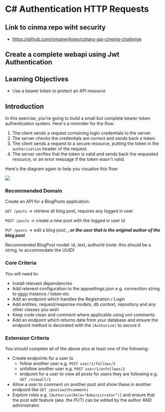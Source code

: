 # C# Authentication HTTP Requests
## Link to cinma repo wiht security
- https://github.com/romaneriksen/csharp-api-cinema-challenge

## Create a complete webapi using Jwt Authentication

## Learning Objectives

- Use a bearer token to protect an API resource

## Introduction

In this exercise, you're going to build a small but complete bearer token authentication system. Here's a reminder for the flow:

1. The client sends a request containing login credentials to the server.
2. The server checks the credentials are correct and sends back a token.
3. The client sends a request to a secure resource, putting the token in the `authorization` header of the request.
4. The server verifies that the token is valid and sends back the requested resource, or an error message if the token wasn't valid.

Here's the diagram again to help you visualise this flow:

![](./assets/Auth_Flow.png)

### Recommended Domain

Create an API for a BlogPosts application:

`GET /posts` -> retrieve all blog post, requires any logged in user

`POST /posts` -> create a new post with the logged in user id

`PUT /posts` -> edit a blog post; **_, or the user that is the original author of the blog post_**

Recommended BlogPost model: id, text, authorId (note: this should be a string, to accommodate the UUID)

### Core Criteria

You will need to:

- Install relevant dependencies
- Add relevent configuration to the appsettings.json e.g. connection string to [neon](https://neon.tech) instance / token etc
- Add an endpoint which handles the Registration / Login
- Add entities, request/response models, db context, repository and any other classes you wish
- Keep code clean and comment where applicable using xml comments
- Add an endpoint which returns data from your database and ensure the endpoint method is decorated with the `[Authorize]` to secure it

### Extension Criteria

You should complete all of the above plus at least one of the following:

- Create endpoints for a user to
  - follow another user e.g. `POST user/1/follows/2`
  - unfollow another user e.g. `POST user/1/unfollows/2`
  - endpoint for a user to view all posts for users they are following e.g. `GET /viewall/1`
- Allow a user to comment on another post and show these in another endpoint like `GET /postswithcomments`
- Explore roles e.g. `[Authorize(Role="Administrator")]` and ensure that the post edit feature (aka. the PUT) can be edited by the author AND administrator.
